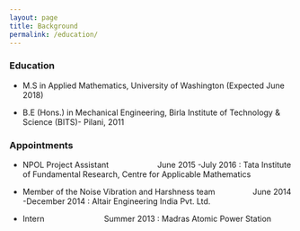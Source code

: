 ```yaml
---
layout: page
title: Background
permalink: /education/
---
```


### Education


* M.S in Applied Mathematics, University of Washington (Expected June 2018)

* B.E (Hons.) in Mechanical Engineering, Birla Institute of Technology & Science (BITS)- Pilani, 2011

### Appointments


*   NPOL Project Assistant &nbsp;&nbsp;&nbsp;&nbsp;&nbsp;&nbsp;&nbsp;&nbsp;&nbsp;&nbsp;&nbsp;&nbsp;&nbsp;&nbsp;&nbsp;&nbsp;&nbsp;&nbsp;&nbsp;&nbsp;  June 2015 -July 2016
: Tata Institute of Fundamental Research, Centre for Applicable Mathematics

*   Member of the Noise Vibration and Harshness team &nbsp;&nbsp;&nbsp;&nbsp;&nbsp;&nbsp;&nbsp;&nbsp;&nbsp;&nbsp;&nbsp;&nbsp;&nbsp;&nbsp;&nbsp; June 2014 -December 2014
: Altair Engineering India Pvt. Ltd.

*   Intern  &nbsp;&nbsp;&nbsp;&nbsp;&nbsp;&nbsp;&nbsp; &nbsp;&nbsp;&nbsp;&nbsp;&nbsp;&nbsp;&nbsp;&nbsp;&nbsp;&nbsp;&nbsp;&nbsp;&nbsp;&nbsp;&nbsp;&nbsp;&nbsp; Summer 2013
: Madras Atomic Power Station
